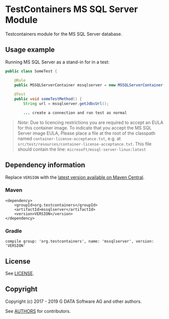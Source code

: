 # TestContainers MS SQL Server Module

Testcontainers module for the MS SQL Server database.

## Usage example

Running MS SQL Server as a stand-in for in a test:

```java
public class SomeTest {

    @Rule
    public MSSQLServerContainer mssqlserver = new MSSQLServerContainer();
    
    @Test
    public void someTestMethod() {
        String url = mssqlserver.getJdbcUrl();

        ... create a connection and run test as normal
```

> *Note:* Due to licencing restrictions you are required to accept an EULA for this container image. To indicate that you accept the MS SQL Server image EULA, Please place a file at the root of the classpath named `container-license-acceptance.txt`, e.g. at `src/test/resources/container-license-acceptance.txt`. This file should contain the line: `microsoft/mssql-server-linux:latest`

## Dependency information

Replace `VERSION` with the [latest version available on Maven Central](https://search.maven.org/#search%7Cga%7C1%7Cg%3A%22org.testcontainers%22).

### Maven

```
<dependency>
    <groupId>org.testcontainers</groupId>
    <artifactId>mssqlserver</artifactId>
    <version>VERSION</version>
</dependency>
```

### Gradle

```
compile group: 'org.testcontainers', name: 'mssqlserver', version: 'VERSION'
```

## License

See [LICENSE](LICENSE).

## Copyright

Copyright (c) 2017 - 2019 G DATA Software AG and other authors.

See [AUTHORS](AUTHORS) for contributors.
